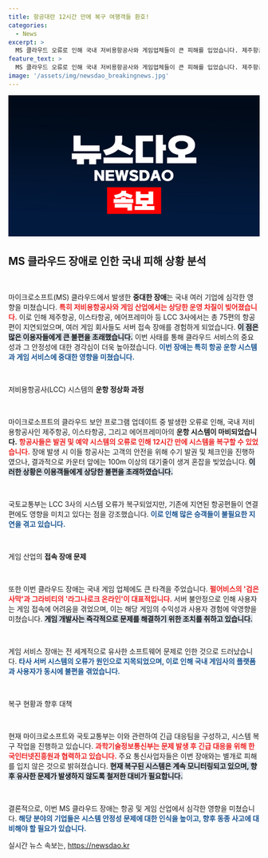 ```yaml
---
title: 항공대란 12시간 만에 복구 여행객들 환호!
categories:
  - News
excerpt: >
  MS 클라우드 오류로 인해 국내 저비용항공사와 게임업체들이 큰 피해를 입었습니다. 제주항공, 이스타항공 등 10곳에서 75편의 항공기 운항이 지연되었으며, 펄어비스와 그라비티 게임 접속장애도 발생했습니다. 정부는 긴급 대응에 나섰습니다.
feature_text: >
  MS 클라우드 오류로 인해 국내 저비용항공사와 게임업체들이 큰 피해를 입었습니다. 제주항공, 이스타항공 등 10곳에서 75편의 항공기 운항이 지연되었으며, 펄어비스와 그라비티 게임 접속장애도 발생했습니다. 정부는 긴급 대응에 나섰습니다.
image: '/assets/img/newsdao_breakingnews.jpg'
---
```


<p><img src="/assets/img/newsdao_breakingnews.jpg" alt="implanttips 속보" /></p>

<h2 data-ke-size="size26">MS 클라우드 장애로 인한 국내 피해 상황 분석</h2>

<p data-ke-size="size16">&nbsp;</p>

<p>마이크로소프트(MS) 클라우드에서 발생한 <strong>중대한 장애</strong>는 국내 여러 기업에 심각한 영향을 미쳤습니다. <b><span style="color: #ee2323;">특히 저비용항공사와 게임 산업에서는 상당한 운영 차질이 빚어졌습니다.</span></b> 이로 인해 제주항공, 이스타항공, 에어프레미아 등 LCC 3사에서는 총 75편의 항공편이 지연되었으며, 여러 게임 회사들도 서버 접속 장애를 경험하게 되었습니다. <b><span style="background-color: #21538527;">이 점은 많은 이용자들에게 큰 불편을 초래했습니다.</span></b> 이번 사태를 통해 클라우드 서비스의 중요성과 그 안정성에 대한 경각심이 더욱 높아졌습니다. <b><span style="color: #1a5490;">이번 장애는 특히 항공 운항 시스템과 게임 서비스에 중대한 영향을 미쳤습니다.</span></b></p>

<p data-ke-size="size16">&nbsp;</p>

<p>저비용항공사(LCC) 시스템의 <strong>운항 정상화 과정</strong></p>

<p data-ke-size="size16">&nbsp;</p>

<p>마이크로소프트의 클라우드 보안 프로그램 업데이트 중 발생한 오류로 인해, 국내 저비용항공사인 제주항공, 이스타항공, 그리고 에어프레미아의 <strong>운항 시스템이 마비되었습니다.</strong> <b><span style="color: #ee2323;">항공사들은 발권 및 예약 시스템의 오류로 인해 12시간 만에 시스템을 복구할 수 있었습니다.</span></b> 장애 발생 시 이들 항공사는 고객의 안전을 위해 수기 발권 및 체크인을 진행하였으나, 결과적으로 카운터 앞에는 100m 이상의 대기줄이 생겨 혼잡을 빚었습니다. <b><span style="background-color: #21538527;">이러한 상황은 이용객들에게 상당한 불편을 초래하였습니다.</span></b> </p>

<p data-ke-size="size16">&nbsp;</p>

<p>국토교통부는 LCC 3사의 시스템 오류가 복구되었지만, 기존에 지연된 항공편들이 연결편에도 영향을 미치고 있다는 점을 강조했습니다. <b><span style="color: #1a5490;">이로 인해 많은 승객들이 불필요한 지연을 겪고 있습니다.</span></b> </p>

<p data-ke-size="size16">&nbsp;</p>

<p>게임 산업의 <strong>접속 장애 문제</strong></p>

<p data-ke-size="size16">&nbsp;</p>

<p>또한 이번 클라우드 장애는 국내 게임 업체에도 큰 타격을 주었습니다. <b><span style="color: #ee2323;">펄어비스의 '검은사막'과 그라비티의 '라그나로크 온라인'이 대표적입니다.</span></b> 서버 불안정으로 인해 사용자는 게임 접속에 어려움을 겪었으며, 이는 해당 게임의 수익성과 사용자 경험에 악영향을 미쳤습니다. <b><span style="background-color: #21538527;">게임 개발사는 즉각적으로 문제를 해결하기 위한 조치를 취하고 있습니다.</span></b> </p>

<p data-ke-size="size16">&nbsp;</p>

<p>게임 서비스 장애는 전 세계적으로 유사한 소프트웨어 문제로 인한 것으로 드러났습니다. <b><span style="color: #1a5490;">타사 서버 시스템의 오류가 원인으로 지목되었으며, 이로 인해 국내 게임사의 플랫폼과 사용자가 동시에 불편을 겪었습니다.</span></b> </p>

<p data-ke-size="size16">&nbsp;</p>

<p>복구 현황과 향후 대책</p>

<p data-ke-size="size16">&nbsp;</p>

<p>현재 마이크로소프트와 국토교통부는 이와 관련하여 긴급 대응팀을 구성하고, 시스템 복구 작업을 진행하고 있습니다. <b><span style="color: #ee2323;">과학기술정보통신부는 문제 발생 후 긴급 대응을 위해 한국인터넷진흥원과 협력하고 있습니다.</span></b> 주요 통신사업자들은 이번 장애와는 별개로 피해를 입지 않은 것으로 밝혀졌습니다. <b><span style="background-color: #21538527;">현재 복구된 시스템은 계속 모니터링되고 있으며, 향후 유사한 문제가 발생하지 않도록 철저한 대비가 필요합니다.</span></b> </p>

<p data-ke-size="size16">&nbsp;</p>

<p>결론적으로, 이번 MS 클라우드 장애는 항공 및 게임 산업에서 심각한 영향을 미쳤습니다. <b><span style="color: #1a5490;">해당 분야의 기업들은 시스템 안정성 문제에 대한 인식을 높이고, 향후 동종 사고에 대비해야 할 필요가 있습니다.</span></b> </p>
실시간 뉴스 속보는, <a href="https://newsdao.kr" rel="dofollow">https://newsdao.kr</a>


